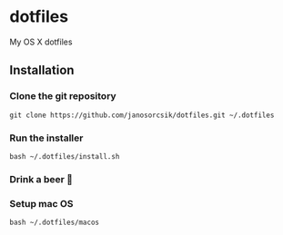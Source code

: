 # dotfiles

My OS X dotfiles

## Installation

### Clone the git repository

`git clone https://github.com/janosorcsik/dotfiles.git ~/.dotfiles`

### Run the installer

`bash ~/.dotfiles/install.sh`

### Drink a beer 🍺

### Setup mac OS

`bash ~/.dotfiles/macos`
